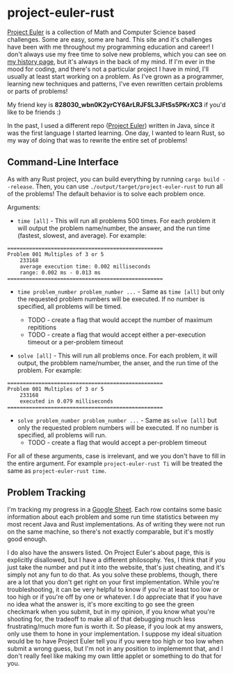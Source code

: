 # project-euler-rust
 
[Project Euler](https://projecteuler.net) is a collection of Math and Computer Science based challenges. Some are easy, some are hard. This site and it's challenges have been with me throughout my programming education and career! I don't always use my free time to solve new problems, which you can see on [my history page](https://projecteuler.net/progress=relicanth56;show=history), but it's always in the back of my mind. If I'm ever in the mood for coding, and there's not a particular project I have in mind, I'll usually at least start working on a problem. As I've grown as a programmer, learning new techniques and patterns, I've even rewritten certain problems or parts of problems!

My friend key is **828030_wbn0K2yrCY6ArLRJFSL3JFtSs5PKrXC3** if you'd like to be friends :)

In the past, I used a different repo ([Project Euler](https://github.com/john-butler-iv/Project-Euler)) written in Java, since it was the first language I started learning. One day, I wanted to learn Rust, so my way of doing that was to rewrite the entire set of problems! 

## Command-Line Interface

As with any Rust project, you can build everything by running `cargo build --release`. Then, you can use `./output/target/project-euler-rust` to run all of the problems! The default behavior is to solve each problem once.

Arguments:

* `time [all]` - This will run all problems 500 times. For each problem it will output the problem name/number, the answer, and the run time (fastest, slowest, and average). For example:

```text
==================================================
Problem 001 Multiples of 3 or 5
    233168
    average execution time: 0.002 milliseconds
    range: 0.002 ms - 0.013 ms
==================================================
```

* `time problem_number problem_number ...` - Same as `time [all]` but only the requested problem numbers will be executed. If no number is specified, all problems will be timed.
  * TODO - create a flag that would accept the number of maximum repititions
  * TODO - create a flag that would accept either a per-execution timeout or a per-problem timeout

* `solve [all]` - This will run all problems once. For each problem, it will output, the probblem name/number, the anser, and the run time of the problem. For example:

```text
==================================================
Problem 001 Multiples of 3 or 5
    233168
    executed in 0.079 milliseconds
==================================================
```

* `solve problem_number problem_number ...` - Same as `solve [all]` but only the requested problem numbers will be executed. If no number is specified, all problems will run.
  * TODO - create a flag that would accept a per-problem timeout

For all of these arguments, case is irrelevant, and we you don't have to fill in the entire argument. For example `project-euler-rust Ti` will be treated the same as `project-euler-rust time`.

## Problem Tracking

I'm tracking my progress in a [Google Sheet](https://docs.google.com/spreadsheets/d/12H4ZGuuocjOavenPG3hvZQLHR3obMMyhbHItba9GMYY/edit?usp=sharing). Each row contains some basic information about each problem and some run time statistics between my most recent Java and Rust implementations. As of writing they were not run on the same machine, so there's not exactly comparable, but it's mostly good enough.

I do also have the answers listed. On Project Euler's about page, this is explicitly disallowed, but I have a different philosophy. Yes, I think that if you just take the number and put it into the website, that's just cheating, and it's simply not any fun to do that. As you solve these problems, though, there are a lot that you don't get right on your first implementation. While you're troubleshooting, it can be very helpful to know if you're at least too low or too high or if you're off by one or whatever. I do appreciate that if you have no idea what the answer is, it's more exciting to go see the green checkmark when you submit, but in my opinion, if you know what you're shooting for, the tradeoff to make all of that debugging much less frustrating/much more fun is worth it. So please, if you look at my answers, only use them to hone in your implementation.
I suppose my ideal situation would be to have Project Euler tell you if you were too high or too low when submit a wrong guess, but I'm not in any position to implememnt that, and I don't really feel like making my own little applet or something to do that for you.
